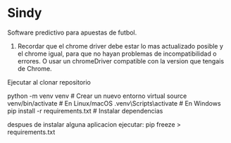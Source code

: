 # Sindy
Software predictivo para apuestas de futbol.

1) Recordar que el chrome driver debe estar lo mas actualizado posible y el chrome igual, para que no hayan problemas de incompatibilidad o errores. O usar un chromeDriver compatible con la version que tengais de Chrome.

Ejecutar al clonar repositorio

python -m venv venv  # Crear un nuevo entorno virtual
source venv/bin/activate  # En Linux/macOS
.venv\Scripts\activate  # En Windows
pip install -r requirements.txt  # Instalar dependencias

despues de instalar alguna aplicacion ejecutar:
pip freeze > requirements.txt